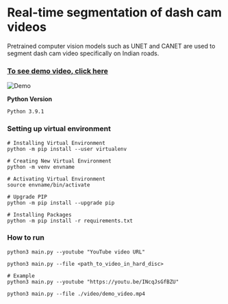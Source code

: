 # Real-time segmentation of dash cam videos
Pretrained computer vision models such as UNET and CANET are used to segment dash cam video specifically on Indian roads.

### [To see demo video, click here](https://youtu.be/U3R7oS2YvK4)

![Demo](https://github.com/cksajil/dash-cam-segmenter/blob/b7eb14a4f3137bcf4dc6d81407ad203d1976fd63/images/segmented_movie.gif)

<!-- <img src="https://i.ibb.co/hFkGkdd/output-preview.png" width="1300" /> -->

**Python Version**
```
Python 3.9.1
```

### Setting up virtual environment

```console
# Installing Virtual Environment
python -m pip install --user virtualenv

# Creating New Virtual Environment
python -m venv envname

# Activating Virtual Environment
source envname/bin/activate

# Upgrade PIP
python -m pip install --upgrade pip

# Installing Packages
python -m pip install -r requirements.txt
```

### How to run

```console
python3 main.py --youtube "YouTube video URL"

python3 main.py --file <path_to_video_in_hard_disc>

# Example
python3 main.py --youtube "https://youtu.be/INcqJsGfBZU"

python3 main.py --file ./video/demo_video.mp4
```

